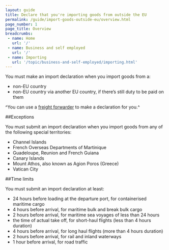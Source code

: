 ```yaml
---
layout: guide
title: Declare that you're importing goods from outside the EU
permalink: /guide/import-goods-outside-eu/overview.html
page_number: 1
page_title: Overview
breadcrumbs:
 - name: Home
   url: '/'
 - name: Business and self employed
   url: '/'
 - name: Importing
   url: '/topic/business-and-self-employed/importing.html'   
---
```


You must make an import declaration when you import goods from a:

- non-EU country
- non-EU country via another EU country, if there’s still duty to be paid on them

^You can use a [freight forwarder](http://www.bifa.org/members) to make a declaration for you.^

##Exceptions

You must submit an import declaration when you import goods from any of the following special territories:

- Channel Islands
- French Overseas Departments of Martinique
- Guadeloupe, Reunion and French Guiana
- Canary Islands
- Mount Athos, also known as Agion Poros (Greece)
- Vatican City

##Time limits

You must submit an import declaration at least:

- 24 hours before loading at the departure port, for containerised maritime cargo
- 4 hours before arrival, for maritime bulk and break bulk cargo
- 2 hours before arrival, for maritime sea voyages of less than 24 hours 
- the time of actual take off, for short-haul flights (less than 4 hours duration)
- 4 hours before arrival, for long haul flights (more than 4 hours duration)
- 2 hours before arrival, for rail and inland waterways
- 1 hour before arrival, for road traffic
